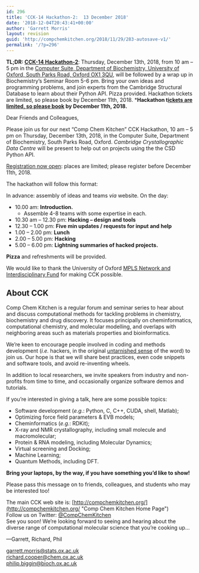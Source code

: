 ```yaml
---
id: 296
title: 'CCK-14 Hackathon-2:  13 December 2018'
date: '2018-12-04T20:43:41+00:00'
author: 'Garrett Morris'
layout: revision
guid: 'http://compchemkitchen.org/2018/11/29/283-autosave-v1/'
permalink: '/?p=296'
---
```


**TL;DR: [CCK-14 Hackathon-2](https://www.eventbrite.com/e/copy-of-comp-chem-kitchen-cck-14-hackathon-2-tickets-53136288068)**: Thursday, December 13th, 2018, from 10 am – 5 pm in the [Computer Suite, Department of Biochemistry, University of Oxford, South Parks Road, Oxford OX1 3QU](http://www.bioch.ox.ac.uk/contact/maps), will be followed by a wrap up in Biochemistry’s Seminar Room 5-6 pm. Bring your own ideas and programming problems, and join experts from the Cambridge Structural Database to learn about their Python API. Pizza provided. Hackathon tickets are limited, so please book by December 11th, 2018. ***Hackathon t[ickets are limited, so please book](https://www.eventbrite.com/e/copy-of-comp-chem-kitchen-cck-14-hackathon-2-tickets-53136288068) by December 11th, 2018.**

Dear Friends and Colleagues,

Please join us for our next “Comp Chem Kitchen” CCK Hackathon, 10 am – 5 pm on Thursday, December 13th, 2018, in the Computer Suite, Department of Biochemistry, South Parks Road, Oxford. *Cambridge Crystallographic Data Centre* will be present to help out on projects using the the CSD Python API.

[Registration now open](https://www.eventbrite.com/e/copy-of-comp-chem-kitchen-cck-14-hackathon-2-tickets-53136288068): places are limited; please register before December 11th, 2018.

The hackathon will follow this format:

In advance: assembly of ideas and teams *via* website. On the day:

- 10.00 am: **Introduction.** 
    - Assemble 4-8 teams with some expertise in each.
- 10.30 am – 12.30 pm: **Hacking – design and tools**
- 12.30 – 1.00 pm: **Five min updates / requests for input and help**
- 1.00 – 2.00 pm: **Lunch**
- 2.00 – 5.00 pm: **Hacking**
- 5.00 – 6.00 pm: **Lightning summaries of hacked projects.**

**Pizza** and refreshments will be provided.

We would like to thank the University of Oxford [MPLS Network and Interdisciplinary Fund](https://www.mpls.ox.ac.uk/news/nif) for making CCK possible.

## About CCK

Comp Chem Kitchen is a regular forum and seminar series to hear about and discuss computational methods for tackling problems in chemistry, biochemistry and drug discovery. It focuses principally on cheminformatics, computational chemistry, and molecular modelling, and overlaps with neighboring areas such as materials properties and bioinformatics.

We’re keen to encourage people involved in coding and methods development (*i.e.* hackers, in the original [untarnished sense](http://radar.oreilly.com/2010/06/hackers-at-25.html) of the word) to join us. Our hope is that we will share best practices, even code snippets and software tools, and avoid re-inventing wheels.

In addition to local researchers, we invite speakers from industry and non-profits from time to time, and occasionally organize software demos and tutorials.

If you’re interested in giving a talk, here are some possible topics:

- Software development (*e.g.*: Python, C, C++, CUDA, shell, Matlab);
- Optimizing force field parameters &amp; EVB models;
- Cheminformatics (*e.g.*: RDKit);
- X-ray and NMR crystallography, including small molecule and macromolecular;
- Protein &amp; RNA modeling, including Molecular Dynamics;
- Virtual screening and Docking;
- Machine Learning;
- Quantum Methods, including DFT.

**Bring your laptops, by the way, if you have something you’d like to show!**


Please pass this message on to friends, colleagues, and students who may be interested too!

The main CCK web site is: [http://compchemkitchen.org/](http://compchemkitchen.org/ "Comp Chem Kitchen Home Page")  
Follow us on Twitter: [@CompChemKitchen](https://mobile.twitter.com/CompChemKitchen "@CompChemKitchen")  
See you soon! We’re looking forward to seeing and hearing about the diverse range of computational molecular science that you’re cooking up…

—Garrett, Richard, Phil

<garrett.morris@stats.ox.ac.uk>  
<richard.cooper@chem.ox.ac.uk>  
[<span class="lG">philip</span>.<span class="lG">biggin</span>@bioch.ox.ac.uk](mailto:philip.biggin@bioch.ox.ac.uk)